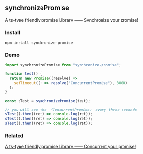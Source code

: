 ## synchronizePromise

A ts-type friendly promise Library —— Synchronize your promise!

### Install

```
npm install synchronize-promise
```

### Demo

```javascript
import synchronizePromise from "synchronize-promise";

function test() {
  return new Promise((resolve) =>
    setTimeout(() => resolve("ConcurrentPromise"), 3000)
  );
}

const sTest = synchronizePromise(test);

// you will see the 「ConcurrentPromise」 every three seconds
sTest().then((ret) => console.log(ret));
sTest().then((ret) => console.log(ret));
sTest().then((ret) => console.log(ret));
```

### Related

[A ts-type friendly promise Library —— Concurrent your promise!](https://github.com/aweiu/concurrent-promise)

